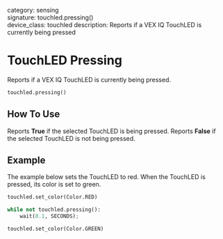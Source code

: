 category: sensing  
signature: touchled.pressing()  
device_class: touchled
description: Reports if a VEX IQ TouchLED is currently being pressed  

# TouchLED Pressing

Reports if a VEX IQ TouchLED is currently being pressed.

```python
touchled.pressing()
```

## How To Use

Reports **True** if the selected TouchLED is being pressed. Reports **False** if the selected TouchLED is not being pressed.

## Example

The example below sets the TouchLED to red. When the TouchLED is pressed, its color is set to green.

```python
touchled.set_color(Color.RED)

while not touchled.pressing():
    wait(0.1, SECONDS);

touchled.set_color(Color.GREEN)
```

<advanced>
</advanced>